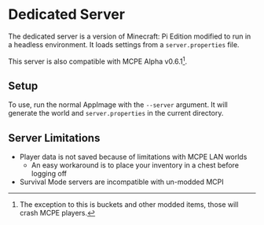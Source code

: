 # Dedicated Server
The dedicated server is a version of Minecraft: Pi Edition modified to run in a headless environment. It loads settings from a `server.properties` file.

This server is also compatible with MCPE Alpha v0.6.1[^1].

## Setup
To use, run the normal AppImage with the `--server` argument. It will generate the world and `server.properties` in the current directory.

## Server Limitations
* Player data is not saved because of limitations with MCPE LAN worlds
  * An easy workaround is to place your inventory in a chest before logging off
* Survival Mode servers are incompatible with un-modded MCPI

[^1]: The exception to this is buckets and other modded items, those will crash MCPE players.
